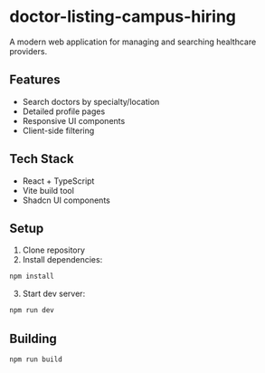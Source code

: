 # doctor-listing-campus-hiring

A modern web application for managing and searching healthcare providers.

## Features
- Search doctors by specialty/location
- Detailed profile pages
- Responsive UI components
- Client-side filtering

## Tech Stack
- React + TypeScript
- Vite build tool
- Shadcn UI components

## Setup
1. Clone repository
2. Install dependencies:
```bash
npm install
```
3. Start dev server:
```bash
npm run dev
```

## Building
```bash
npm run build
```
